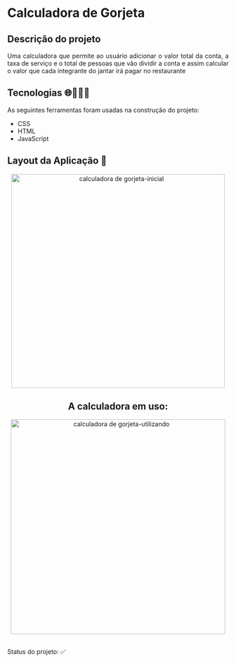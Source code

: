 # Calculadora de Gorjeta

## Descrição do projeto
<p align="justify">Uma calculadora que permite ao usuário adicionar o valor total da conta, a taxa de serviço e o total de pessoas que vão dividir a conta e assim calcular o valor que cada integrante do jantar irá pagar no restaurante </p>

## Tecnologias 🌐👩🏻‍💻
<p align="justify">As seguintes ferramentas foram usadas na construção do projeto: </p>

 - CSS
 - HTML
 - JavaScript 

## Layout da Aplicação 💨

<div align="center"> 
  <img width="486" alt="calculadora de gorjeta-inicial" src="https://user-images.githubusercontent.com/89019231/153030815-0368871f-8972-4c52-acad-7200a9622032.png"
</div>
 
 ## A calculadora em uso: 
 <div align="center">
   <img width="488" alt="calculadora de gorjeta-utilizando" src="https://user-images.githubusercontent.com/89019231/153032303-7265474f-13e4-4b07-b89a-252b55b46060.png"
 </div>
  
  
  <br>
  <br>
  <p align="justify">Status do projeto: ✅ </p>
